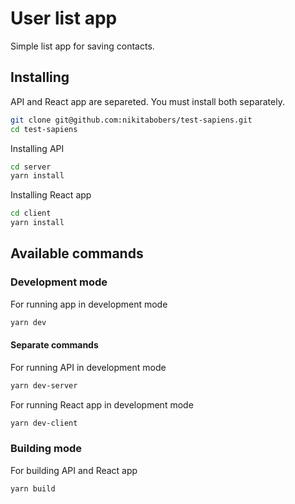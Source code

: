 # User list app

Simple list app for saving contacts.

## Installing

API and React app are separeted. You must install both separately.

```bash
git clone git@github.com:nikitabobers/test-sapiens.git
cd test-sapiens
```

Installing API

```bash
cd server
yarn install
```

Installing React app

```bash
cd client
yarn install
```

## Available commands

### Development mode

For running app in development mode

```bash
yarn dev
```

#### Separate commands

For running API in development mode

```bash
yarn dev-server
```

For running React app in development mode

```bash
yarn dev-client
```

### Building mode

For building API and React app

```bash
yarn build
```
